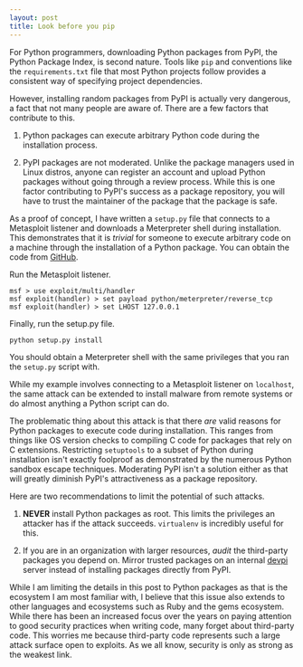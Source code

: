 ```yaml
---
layout: post
title: Look before you pip
---
```


For Python programmers, downloading Python packages from PyPI, the Python
Package Index, is second nature. Tools like `pip` and conventions like the
`requirements.txt` file that most Python projects follow provides a consistent
way of specifying project dependencies.

However, installing random packages from PyPI is actually very dangerous,
a fact that not many people are aware of. There are a few factors that
contribute to this.

1. Python packages can execute arbitrary Python code during the installation
process.

2. PyPI packages are not moderated. Unlike the package managers used in Linux
distros, anyone can register an account and upload Python packages without
going through a review process. While this is one factor contributing to
PyPI's success as a package repository, you will have to trust the maintainer
of the package that the package is safe.

As a proof of concept, I have written a `setup.py` file that connects to a
Metasploit listener and downloads a Meterpreter shell during installation.
This demonstrates that it is *trivial* for someone to execute arbitrary code
on a machine through the installation of a Python package. You can obtain the
code from [GitHub](https://github.com/Ayrx/malicious-python-package).

Run the Metasploit listener.

```shell
msf > use exploit/multi/handler
msf exploit(handler) > set payload python/meterpreter/reverse_tcp
msf exploit(handler) > set LHOST 127.0.0.1
```

Finally, run the setup.py file.

```shell
python setup.py install
```

You should obtain a Meterpreter shell with the same privileges that you ran
the `setup.py` script with.

While my example involves connecting to a Metasploit listener on `localhost`,
the same attack can be extended to install malware from remote systems or do
almost anything a Python script can do.

The problematic thing about this attack is that there *are* valid reasons for
Python packages to execute code during installation. This ranges from things
like OS version checks to compiling C code for packages that rely on C
extensions. Restricting `setuptools` to a subset of Python during installation
isn't exactly foolproof as demonstrated by the numerous Python sandbox escape
techniques. Moderating PyPI isn't a solution either as that will greatly
diminish PyPI's attractiveness as a package repository.

Here are two recommendations to limit the potential of such attacks.

1. **NEVER** install Python packages as root. This limits the privileges an
attacker has if the attack succeeds. `virtualenv` is incredibly useful for
this.

2. If you are in an organization with larger resources, *audit* the
third-party packages you depend on. Mirror trusted packages on an internal
[devpi](http://doc.devpi.net/latest/) server instead of installing packages
directly from PyPI.

While I am limiting the details in this post to Python packages as that is the
ecosystem I am most familiar with, I believe that this issue also extends to
other languages and ecosystems such as Ruby and the gems ecosystem. While there
has been an increased focus over the years on paying attention to good security
practices when writing code, many forget about third-party code. This worries
me because third-party code represents such a large attack surface open to
exploits. As we all know, security is only as strong as the weakest link.
